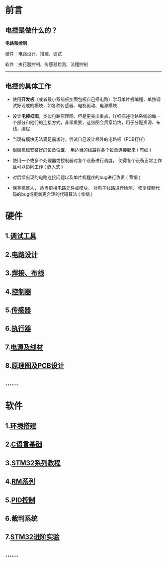 # 前言

## 电控是做什么的？

**电路和控制**

硬件：电路设计、搭建、调试

软件：执行器控制、传感器检测、流程控制

---

## 电控的具体工作

-   使用**开发板**（或者最小系统板加面包板自己搭电路）学习单片机编程，单独调试好现成的模块，如各种传感器、电机驱动、电源模块
-   设计**电控框图**，类似电路原理图，但是更突出重点，详细描述电路系统的每一个部分和他们的连接方式，非常重要，这张图会贯穿始终，用于分配资源、布线、编程
-   当现有模块无法满足需求时，尝试自己设计额外的电路板（PCB打样）

-   根据机械安装好的设备位置， 用适当的线路将各个设备连接起来 ( 布线 )
-   使用一个或多个处理器或控制器对各个设备进行调度， 使得各个设备正常工作且可以协同工作 ( 嵌入式 )
-   对后续出现的电路连接问题以及单片机程序的bug进行负责 ( 背锅 )
-   保养机器人， 适当更换电路元件或模块， 对电子线路进行检测， 修复控制代码的bug或更新更合理的代码算法 ( 修锅 )

# 硬件

## 1.[调试工具](./调试工具.md)

## 	2.[电路设计](./电路设计.md)

## 	3.[焊接、布线](./焊接、布线.md)

## 4.[控制器](./控制器.md)

## 	5.[传感器](./传感器.md)

## 	6.[执行器](./执行器.md)

## 7.[电源及线材](./电源及线材.md)

## 	8.[原理图及PCB设计](./原理图及PCB设计.md)

## ......

# 软件

## 	1.[环境搭建](./环境搭建/环境搭建.md)

## 	2.[C语言基础](./C语言基础.md)

## 	3.[STM32系列教程](./STM32系列教程.md)

## 	4.[RM系列](./RM系列/RM系列.md)

## 	5.[PID控制](./控制算法/控制算法_PID(入门).pdf)

## 6.裁判系统

## 7.[STM32进阶实验](./STM32进阶实验.md)

## ......

